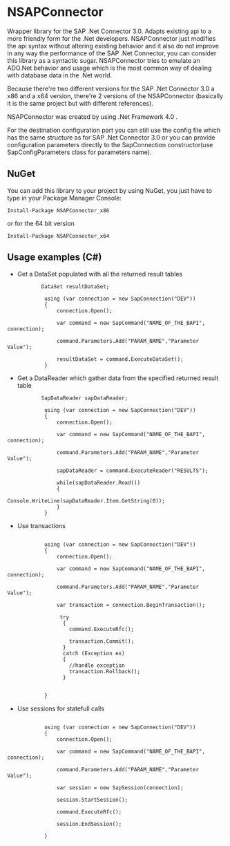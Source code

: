 NSAPConnector
==================

Wrapper library for the SAP .Net Connector 3.0. Adapts existing api to a more friendly form for the .Net developers.
NSAPConnector just modifies the api syntax without altering existing behavior and it also do not improve in any way
the performance of the SAP .Net Connector, you can consider this library as a syntactic sugar. NSAPConnector tries to 
emulate an ADO.Net behavior and usage which is the most common way of dealing with database data in the .Net world.

Because there're two different versions for the SAP .Net Connector 3.0 a x86 and a x64 version, there're 2 versions
of the NSAPConnector (basically it is the same project but with different references).

NSAPConnector was created by using .Net Framework 4.0 .

For the destination configuration part you can still use the config file which has the same structure as for
SAP .Net Connector 3.0 or you can provide configuration parameters directly to the SapConnection constructor(use
SapConfigParameters class for parameters name).

## NuGet
You can add this library to your project by using NuGet, you just have to type in your Package Manager Console:

```
Install-Package NSAPConnector_x86

```
or for the 64 bit version

```
Install-Package NSAPConnector_x64

```

## Usage examples (C#)

* Get a DataSet populated with all the returned result tables

```
           DataSet resultDataSet;

            using (var connection = new SapConnection("DEV"))
            {
                connection.Open();

                var command = new SapCommand("NAME_OF_THE_BAPI", connection);

                command.Parameters.Add("PARAM_NAME","Parameter Value");

                resultDataSet = command.ExecuteDataSet();
            }
```

* Get a DataReader which gather data from the specified returned result table

```
           SapDataReader sapDataReader;

            using (var connection = new SapConnection("DEV"))
            {
                connection.Open();

                var command = new SapCommand("NAME_OF_THE_BAPI", connection);

                command.Parameters.Add("PARAM_NAME","Parameter Value");

                sapDataReader = command.ExecuteReader("RESULTS");
                
                while(sapDataReader.Read())
                {
                    Console.WriteLine(sapDataReader.Item.GetString(0));
                }
            }
```

* Use transactions

```
           
            using (var connection = new SapConnection("DEV"))
            {
                connection.Open();
            
                var command = new SapCommand("NAME_OF_THE_BAPI", connection);

                command.Parameters.Add("PARAM_NAME","Parameter Value");

                var transaction = connection.BeginTransaction();
                
                 try
                  {
                    command.ExecuteRfc();

                    transaction.Commit();
                  }
                  catch (Exception ex)
                  {
                    //handle exception
                    transaction.Rollback();
                  }
                
                
            }
```


* Use sessions for statefull calls

```
           
            using (var connection = new SapConnection("DEV"))
            {
                connection.Open();
            
                var command = new SapCommand("NAME_OF_THE_BAPI", connection);

                command.Parameters.Add("PARAM_NAME","Parameter Value");

                var session = new SapSession(connection);
                
                session.StartSession();
                
                command.ExecuteRfc();
                
                session.EndSession();
                            
            }
```

